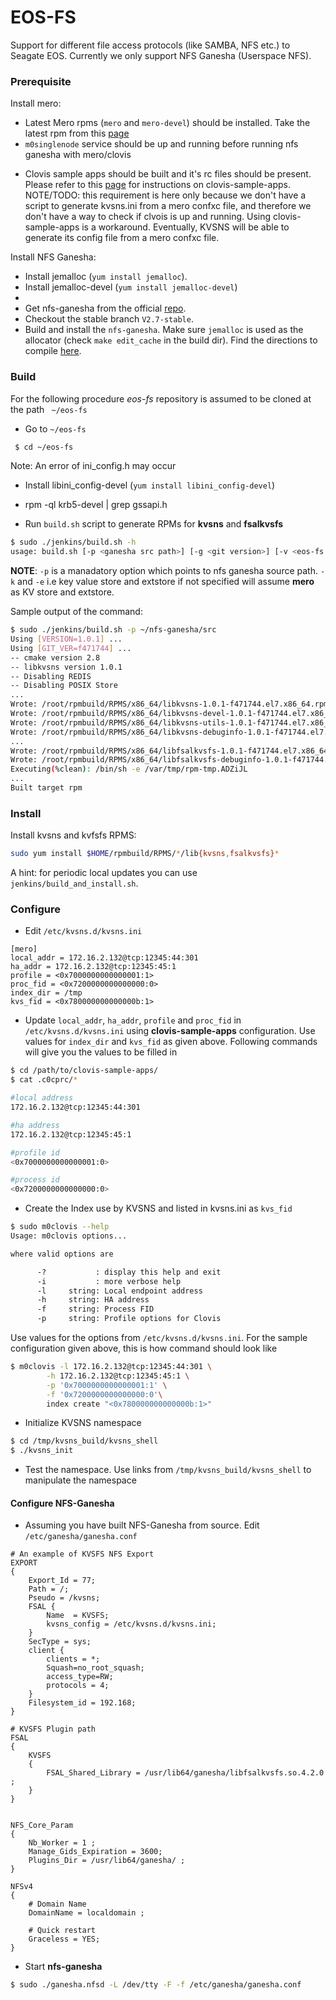 # EOS-FS
Support for different file access protocols (like SAMBA, NFS etc.) to Seagate EOS. Currently we only support NFS Ganesha (Userspace NFS).

### Prerequisite

Install mero:
- Latest Mero rpms (`mero` and `mero-devel`) should be installed. Take the latest rpm from this [page](http://jenkins.mero.colo.seagate.com/share/bigstorage/releases/hermi/last_successful/mero/repo/)
- `m0singlenode` service should be up and running before running nfs ganesha with mero/clovis
* Clovis sample apps should be built and it's rc files should be present. Please refer to this [page](https://github.com/seagate-ssg/clovis-sample-apps) for instructions on clovis-sample-apps.
NOTE/TODO: this requirement is here only because we don't have a script to generate kvsns.ini from a mero confxc file, and therefore we don't have a way to check if clvois is up and running.
Using clovis-sample-apps is a workaround. Eventually, KVSNS will be able to generate its config file from a mero confxc file.

Install NFS Ganesha:
* Install jemalloc (`yum install jemalloc`).
* Install jemalloc-devel (`yum install jemalloc-devel`)
*
* Get nfs-ganesha from the official [repo](https://github.com/nfs-ganesha/nfs-ganesha/).
* Checkout the stable branch `V2.7-stable`.
* Build and install the `nfs-ganesha`. Make sure `jemalloc` is used as the allocator (check `make edit_cache` in the build dir). Find the directions to compile [here](https://github.com/nfs-ganesha/nfs-ganesha/wiki/Compiling).

### Build
For the following procedure *eos-fs* repository is assumed to be cloned at the path ` ~/eos-fs`

- Go to `~/eos-fs`

```sh
 $ cd ~/eos-fs
```
Note: An error of ini_config.h may occur
- Install libini_config-devel  (`yum install libini_config-devel`) 

- rpm -ql krb5-devel | grep gssapi.h

- Run `build.sh` script to generate RPMs for **kvsns** and **fsalkvsfs**

```sh
$ sudo ./jenkins/build.sh -h
usage: build.sh [-p <ganesha src path>] [-g <git version>] [-v <eos-fs version>] [-k <KV Store (mero|redis)>] [-e <ExtStore (mero|posix)>]
```
**NOTE**: `-p` is a manadatory option which points to nfs ganesha source path. `-k` and `-e` i.e key value store and extstore if not specified will assume **mero** as KV store and extstore.

Sample output of the command:

```sh
$ sudo ./jenkins/build.sh -p ~/nfs-ganesha/src
Using [VERSION=1.0.1] ...
Using [GIT_VER=f471744] ...
-- cmake version 2.8
-- libkvsns version 1.0.1
-- Disabling REDIS
-- Disabling POSIX Store
...
Wrote: /root/rpmbuild/RPMS/x86_64/libkvsns-1.0.1-f471744.el7.x86_64.rpm
Wrote: /root/rpmbuild/RPMS/x86_64/libkvsns-devel-1.0.1-f471744.el7.x86_64.rpm
Wrote: /root/rpmbuild/RPMS/x86_64/libkvsns-utils-1.0.1-f471744.el7.x86_64.rpm
Wrote: /root/rpmbuild/RPMS/x86_64/libkvsns-debuginfo-1.0.1-f471744.el7.x86_64.rpm
...
Wrote: /root/rpmbuild/RPMS/x86_64/libfsalkvsfs-1.0.1-f471744.el7.x86_64.rpm
Wrote: /root/rpmbuild/RPMS/x86_64/libfsalkvsfs-debuginfo-1.0.1-f471744.el7.x86_64.rpm
Executing(%clean): /bin/sh -e /var/tmp/rpm-tmp.ADZiJL
...
Built target rpm
```

### Install

Install kvsns and kvfsfs RPMS:

```sh
sudo yum install $HOME/rpmbuild/RPMS/*/lib{kvsns,fsalkvsfs}*
```

A hint: for periodic local updates you can use `jenkins/build_and_install.sh`.

### Configure
- Edit `/etc/kvsns.d/kvsns.ini`

```
[mero]
local_addr = 172.16.2.132@tcp:12345:44:301
ha_addr = 172.16.2.132@tcp:12345:45:1
profile = <0x7000000000000001:1>
proc_fid = <0x7200000000000000:0>
index_dir = /tmp
kvs_fid = <0x780000000000000b:1>
```
- Update `local_addr`, `ha_addr`, `profile` and `proc_fid` in `/etc/kvsns.d/kvsns.ini` using **clovis-sample-apps** configuration. Use values for `index_dir` and `kvs_fid` as given above. Following commands will give you the values to be filled in

```sh
$ cd /path/to/clovis-sample-apps/
$ cat .c0cprc/*

#local address
172.16.2.132@tcp:12345:44:301

#ha address
172.16.2.132@tcp:12345:45:1

#profile id
<0x7000000000000001:0>

#process id
<0x7200000000000000:0>
```
- Create the Index use by KVSNS and listed in kvsns.ini as `kvs_fid`

```sh
$ sudo m0clovis --help
Usage: m0clovis options...

where valid options are

	  -?           : display this help and exit
	  -i           : more verbose help
	  -l     string: Local endpoint address
	  -h     string: HA address
	  -f     string: Process FID
	  -p     string: Profile options for Clovis
```
Use values for the options from `/etc/kvsns.d/kvsns.ini`. For the sample configuration given above, this is how command should look like

```sh
$ m0clovis -l 172.16.2.132@tcp:12345:44:301 \
		-h 172.16.2.132@tcp:12345:45:1 \
		-p '0x7000000000000001:1' \
		-f '0x7200000000000000:0'\
		index create "<0x780000000000000b:1>"
```
- Initialize KVSNS namespace

```sh
$ cd /tmp/kvsns_build/kvsns_shell
$ ./kvsns_init
```
- Test the namespace. Use links from `/tmp/kvsns_build/kvsns_shell` to manipulate the namespace

#### Configure NFS-Ganesha
- Assuming you have built NFS-Ganesha from source. Edit `/etc/ganesha/ganesha.conf`

```
# An example of KVSFS NFS Export
EXPORT
{
	Export_Id = 77;
	Path = /;
	Pseudo = /kvsns;
	FSAL {
		Name  = KVSFS;
		kvsns_config = /etc/kvsns.d/kvsns.ini;
	}
	SecType = sys;
	client {
		clients = *;
		Squash=no_root_squash;
		access_type=RW;
		protocols = 4;
	}
	Filesystem_id = 192.168;
}

# KVSFS Plugin path
FSAL
{
    KVSFS
    {
        FSAL_Shared_Library = /usr/lib64/ganesha/libfsalkvsfs.so.4.2.0 ;
    }
}


NFS_Core_Param
{
    Nb_Worker = 1 ;
    Manage_Gids_Expiration = 3600;
    Plugins_Dir = /usr/lib64/ganesha/ ;
}

NFSv4
{
    # Domain Name
    DomainName = localdomain ;

    # Quick restart
    Graceless = YES;
}

```

- Start **nfs-ganesha**

```sh
$ sudo ./ganesha.nfsd -L /dev/tty -F -f /etc/ganesha/ganesha.conf
```
